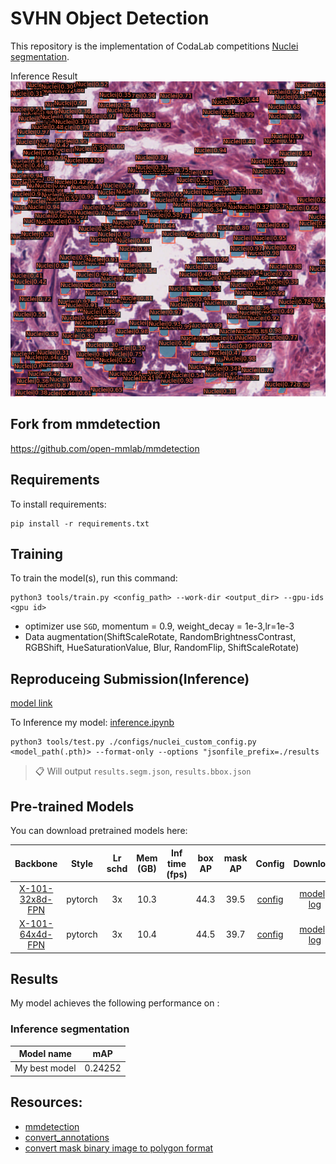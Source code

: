 #  SVHN Object Detection

This repository is the implementation of CodaLab competitions [Nuclei segmentation](https://codalab.lisn.upsaclay.fr/competitions/333?secret_key=3b31d945-289d-4da6-939d-39435b506ee5#learn_the_details). 

Inference Result
![test_label](./img/test_label.png)


## Fork from mmdetection

https://github.com/open-mmlab/mmdetection

## Requirements

To install requirements:

```setup
pip install -r requirements.txt
```

## Training

To train the model(s), run this command:

```train
python3 tools/train.py <config_path> --work-dir <output_dir> --gpu-ids <gpu id>
```

* optimizer  use `SGD`, momentum = 0.9, weight_decay = 1e-3,lr=1e-3
* Data augmentation(ShiftScaleRotate, RandomBrightnessContrast, RGBShift, HueSaturationValue, Blur, RandomFlip, ShiftScaleRotate)

## Reproduceing Submission(Inference)

[model link](https://drive.google.com/file/d/1ogQIq5IpsxPJ94RMBj0IC3HJumWlIAHr/view?usp=sharing)

To Inference my model: [inference.ipynb](https://colab.research.google.com/github/a07458666/digital_object_detection/blob/master/inference.ipynb)

```
python3 tools/test.py ./configs/nuclei_custom_config.py <model_path(.pth)> --format-only --options "jsonfile_prefix=./results
```

>📋 Will output `results.segm.json`, `results.bbox.json`

## Pre-trained Models

You can download pretrained models here:


|    Backbone     |  Style  | Lr schd | Mem (GB) | Inf time (fps) | box AP | mask AP | Config | Download |
| :-------------: | :-----: | :-----: | :------: | :------------: | :----: | :-----: | :------: | :--------: |
|    [X-101-32x8d-FPN](./mask_rcnn_x101_32x8d_fpn_mstrain-poly_3x_coco.py)     |  pytorch  |   3x    | 10.3  |       | 44.3 | 39.5 |         [config](https://github.com/open-mmlab/mmdetection/tree/master/configs/mask_rcnn/mask_rcnn_x101_32x8d_fpn_mstrain-poly_3x_coco.py)   |   [model](https://download.openmmlab.com/mmdetection/v2.0/mask_rcnn/mask_rcnn_x101_32x8d_fpn_mstrain-poly_3x_coco/mask_rcnn_x101_32x8d_fpn_mstrain-poly_3x_coco_20210607_161042-8bd2c639.pth) &#124; [log](https://download.openmmlab.com/mmdetection/v2.0/mask_rcnn/mask_rcnn_x101_32x8d_fpn_mstrain-poly_3x_coco/mask_rcnn_x101_32x8d_fpn_mstrain-poly_3x_coco_20210607_161042.log.json)
|    [X-101-64x4d-FPN](./mask_rcnn_x101_64x4d_fpn_mstrain-poly_3x_coco.py)     |  pytorch  |   3x    | 10.4  |       | 44.5 | 39.7 |         [config](https://github.com/open-mmlab/mmdetection/tree/master/configs/mask_rcnn/mask_rcnn_x101_64x4d_fpn_mstrain-poly_3x_coco.py)   |   [model](https://download.openmmlab.com/mmdetection/v2.0/mask_rcnn/mask_rcnn_x101_64x4d_fpn_mstrain-poly_3x_coco/mask_rcnn_x101_64x4d_fpn_mstrain-poly_3x_coco_20210526_120447-c376f129.pth) &#124; [log](https://download.openmmlab.com/mmdetection/v2.0/mask_rcnn/mask_rcnn_x101_64x4d_fpn_mstrain-poly_3x_coco/mask_rcnn_x101_64x4d_fpn_mstrain-poly_3x_coco_20210526_120447.log.json)

## Results

My model achieves the following performance on :

###  Inference segmentation

| Model name         |       mAP       |
| ------------------ |---------------- |
| My best model      |     0.24252     |


## Resources:

- [mmdetection](https://github.com/open-mmlab/mmdetection)
- [convert_annotations](https://github.com/Eruvae/openimages2coco/blob/master/convert_annotations.py)
- [convert mask binary image to polygon format](https://github.com/cocodataset/cocoapi/issues/131)
